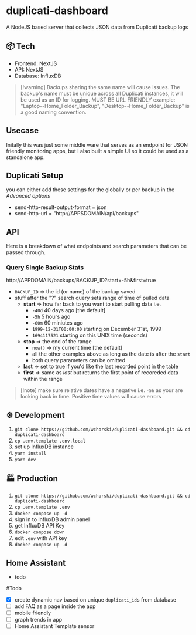 # duplicati-dashboard
A NodeJS based server that collects JSON data from Duplicati backup logs

## 📦 Tech
- Frontend: NextJS
- API: NextJS
- Database: InfluxDB

> [!warning] Backups sharing the same name will cause issues. The backup's name must be unique across all Duplicati instances, it will be used as an ID for logging. MUST BE URL FRIENDLY
> example: "Laptop--Home_Folder_Backup", "Desktop--Home_Folder_Backup" is a good naming convention. 

## Usecase
Initally this was just some middle ware that serves as an endpoint for JSON friendly monitoring apps, but I also built a simple UI so it could be used as a standalone app.

## Duplicati Setup
you can either add these settings for the globally or per backup in the *Advanced options*
- send-http-result-output-format = json
- send-http-url = "http://APPSDOMAIN/api/backups"

## API

Here is a breakdown of what endpoints and search parameters that can be passed through.

### Query Single Backup Stats

http://APPDOMAIN/backups/BACKUP_ID?start=-5h&first=true

- `BACKUP_ID` => the id (or name) of the backup saved
- stuff after the "?" search query sets range of time of pulled data
  - **start** => how far back to you want to start pulling data i.e. 
    - `-40d` 40 days ago [the default]
    - `-5h` 5 hours ago 
    - `-60m` 60 miniutes ago
    - `1999-12-31T00:00:00` starting on December 31st, 1999
    - `1694117521` starting on this UNIX time (seconds)
  - **stop** => the end of the range
    - `now()` => my current time [the default]
    - all the other examples above as long as the date is after the `start`
    - both query parameters can be omitted
  - **last** => set to true if you'd like the last recorded point in the table
  - **first** => same as *last* but returns the first point of recoreded data within the range

> [!note] make sure relative dates have a negative i.e. `-5h` as your are looking back in time. Positive time values will cause errors

## ⚙️ Development
1. `git clone https://github.com/wchorski/duplicati-dashboard.git && cd duplicati-dashboard`
2. `cp .env.template .env.local`
3. set up InfluxDB instance
3. `yarn install`
3. `yarn dev`

## 🏭 Production
1. `git clone https://github.com/wchorski/duplicati-dashboard.git && cd duplicati-dashboard`
2. `cp .env.template .env`
3. `docker compose up -d`
4. sign in to InfluxDB admin panel
  1. get InfluxDB API Key
5. `docker compose down`
6. edit `.env` with API key
7. `docker compose up -d`

## Home Assistant
- todo


#Todo
- [x] create dynamic nav based on unique `duplicati_id`s from database
- [ ] add FAQ as a page inside the app
- [ ] mobile friendly
- [ ] graph trends in app
- [ ] Home Assistant Template sensor